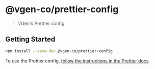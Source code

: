 # @vgen-co/prettier-config

> VGen's Prettier config

## Getting Started

```sh
npm install --save-dev @vgen-co/prettier-config
```

To use the Prettier config, [follow the instructions in the Prettier docs](https://prettier.io/docs/en/configuration.html#sharing-configurations).